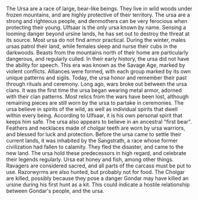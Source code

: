 The Ursa are a race of large, bear-like beings. They live in wild woods under frozen mountains, and are highly protective of their territory. The ursa are a strong and righteous people, and denmothers can be very ferocious when protecting their young. Ulfsaar is the only ursa known by name. Sensing a looming danger beyond ursine lands, he has set out to destroy the threat at its source.
Most ursa do not find armor practical.
During the winter, males ursas patrol their land, while females sleep and nurse their cubs in the darkwoods. Beasts from the mountains north of their home are particularly dangerous, and regularly culled.
In their early history, the ursa did not have the ability for speech. This era was known as the Savage Age, marked by violent conflicts. Alliances were formed, with each group marked by its own unique patterns and sigils. Today, the ursa honor and remember their past through rituals and ceremony.
Long ago, wars broke out between the ursa clans. It was the first time the ursa began wearing metal armor, adorned with their clan patterns. Most relics from the wars have been lost, although remaining pieces are still worn by the ursa to partake in ceremonies.
The ursa believe in spirits of the wild, as well as individual spirits that dwell within every being. According to Ulfsaar, it is his own personal spirit that keeps him safe. The ursa also appears to believe in an ancestral "first bear".
Feathers and necklaces made of cholgar teeth are worn by ursa warriors, and blessed for luck and protection.
Before the ursa came to settle their current lands, it was inhabited by the Sangstrath, a race whose former civilization had fallen to calamity. They fled the disaster, and came to the new land. The ursa hold these predecessors in high regard, and celebrate their legends regularly.
Ursa eat honey and fish, among other things.
Ravagers are considered sacred, and all parts of the carcass must be put to use.
Razorwyrms are also hunted, but probably not for food.
The Cholgar are killed, possibly because they pose a danger
Gondar may have killed an ursine during his first hunt as a kit. This could indicate a hostile relationship between Gondar's people, and the ursa.

